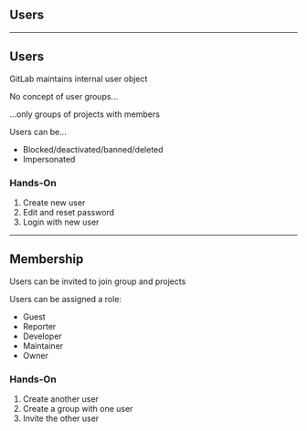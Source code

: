 <!-- .slide: id="gitlab_users" class="vertical-center" -->

<i class="fa-duotone fa-users fa-8x fa-duotone-colors" style="float: right; color: grey;"></i>

## Users

---

## Users

<i class="fa-duotone fa-user fa-4x fa-duotone-colors" style="float: right;"></i>

GitLab maintains internal user object

No concept of user groups...

...only groups of projects with members

Users can be...

- Blocked/deactivated/banned/deleted
- Impersonated

### Hands-On

1. Create new user
1. Edit and reset password
1. Login with new user

---

## Membership

<i class="fa-duotone fa-id-badge fa-4x fa-duotone-colors" style="float: right;"></i>

Users can be invited to join group and projects

Users can be assigned a role:

- Guest
- Reporter
- Developer
- Maintainer
- Owner

### Hands-On

1. Create another user
1. Create a group with one user
1. Invite the other user
